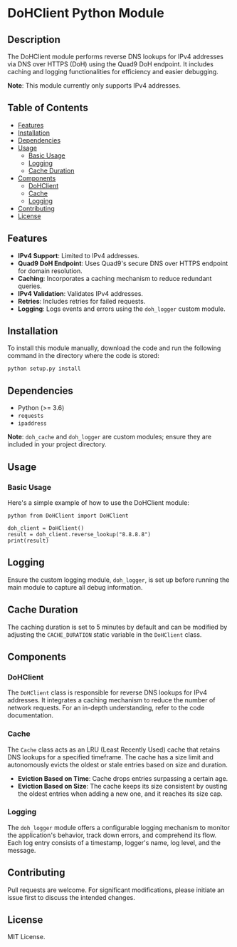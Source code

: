 # DoHClient Python Module

## Description

The DoHClient module performs reverse DNS lookups for IPv4 addresses via DNS over HTTPS (DoH) using the Quad9 DoH endpoint. It includes caching and logging functionalities for efficiency and easier debugging.

**Note**: This module currently only supports IPv4 addresses.

## Table of Contents

- [Features](#features)
- [Installation](#installation)
- [Dependencies](#dependencies)
- [Usage](#usage)
  - [Basic Usage](#basic-usage)
  - [Logging](#logging)
  - [Cache Duration](#cache-duration)
- [Components](#components)
  - [DoHClient](#dohclient)
  - [Cache](#cache)
  - [Logging](#logging)
- [Contributing](#contributing)
- [License](#license)

## Features

- **IPv4 Support**: Limited to IPv4 addresses.
- **Quad9 DoH Endpoint**: Uses Quad9's secure DNS over HTTPS endpoint for domain resolution.
- **Caching**: Incorporates a caching mechanism to reduce redundant queries.
- **IPv4 Validation**: Validates IPv4 addresses.
- **Retries**: Includes retries for failed requests.
- **Logging**: Logs events and errors using the `doh_logger` custom module.

## Installation

To install this module manually, download the code and run the following command in the directory where the code is stored:

```
python setup.py install

```

## Dependencies
- Python (>= 3.6)
- `requests`
- `ipaddress`

**Note**: `doh_cache` and `doh_logger` are custom modules; ensure they are included in your project directory.

## Usage

### Basic Usage
Here's a simple example of how to use the DoHClient module:

```
python from DoHClient import DoHClient

```

```
doh_client = DoHClient()
result = doh_client.reverse_lookup("8.8.8.8")
print(result)

```

## Logging
Ensure the custom logging module, `doh_logger`, is set up before running the main module to capture all debug information.

## Cache Duration
The caching duration is set to 5 minutes by default and can be modified by adjusting the `CACHE_DURATION` static variable in the `DoHClient` class.

## Components

### DoHClient
The `DoHClient` class is responsible for reverse DNS lookups for IPv4 addresses. It integrates a caching mechanism to reduce the number of network requests. For an in-depth understanding, refer to the code documentation.

### Cache
The `Cache` class acts as an LRU (Least Recently Used) cache that retains DNS lookups for a specified timeframe. The cache has a size limit and autonomously evicts the oldest or stale entries based on size and duration.

- **Eviction Based on Time**: Cache drops entries surpassing a certain age.
- **Eviction Based on Size**: The cache keeps its size consistent by ousting the oldest entries when adding a new one, and it reaches its size cap.

### Logging
The `doh_logger` module offers a configurable logging mechanism to monitor the application's behavior, track down errors, and comprehend its flow. Each log entry consists of a timestamp, logger's name, log level, and the message.

## Contributing
Pull requests are welcome. For significant modifications, please initiate an issue first to discuss the intended changes.

## License
MIT License.

